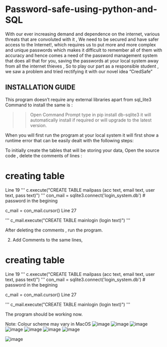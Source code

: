 # Password-safe-using-python-and-SQL
With our ever increasing demand and dependence on the internet, various threats that are convoluted with it , We need to be secured and have safer access to the Internet!, which requires us to put more and more complex and unique passwords which makes it difficult to remember all of them with accuracy and hence comes a need of the password management system that does all that for you, saving the passwords at your local system away from all the internet thieves , So to play our part as a responsible student , we saw a problem and tried rectifying it with our novel idea “CredSafe” 





## INSTALLATION GUIDE
This program doesn’t require any external libraries apart from sql_lite3
 		Command to install the same is : 
>> Open Command Prompt 
>> type in pip install db-sqlite3 
>> it will automatically install if required or will upgrade to the latest  version. 

When you will first run the program at your local system it will first show a runtime error that can be easily dealt with the following steps:

To initially create the tables that will be storing your data, 
Open the source code , delete the comments of lines :  

# creating table
Line 19
'''
c.execute("CREATE TABLE mailpass (acc text, email text, user text, pass text)")
'''
con_mail = sqlite3.connect('login_system.db') # password in the begining 

c_mail = con_mail.cursor()
Line 27

'''
c_mail.execute("CREATE TABLE mainlogin (login text)")
'''

After deleting the comments , run the program. 





2.  Add Comments to the same lines,  
# creating table
Line 19
'''
c.execute("CREATE TABLE mailpass (acc text, email text, user text, pass text)")
'''
con_mail = sqlite3.connect('login_system.db') # password in the begining 

c_mail = con_mail.cursor()
Line 27

'''
c_mail.execute("CREATE TABLE mainlogin (login text)")
'''

The program should be working now. 

Note: Colour scheme may vary in  MacOS 
![image](https://user-images.githubusercontent.com/67187480/144757723-01b69ac9-1a4b-42af-a63e-6fba47545501.png)
![image](https://user-images.githubusercontent.com/67187480/144757765-4b257923-ba40-4e69-ad40-d4839d2a45a3.png)
![image](https://user-images.githubusercontent.com/67187480/144757776-8a901e09-d45e-44c0-aa2e-aa1d4a024fd1.png)
![image](https://user-images.githubusercontent.com/67187480/144757782-1c59f033-ebd2-4eb7-bff3-2d817fb80422.png)
![image](https://user-images.githubusercontent.com/67187480/144757791-121fe591-41a8-452b-95a7-fbcbcbd68916.png)
![image](https://user-images.githubusercontent.com/67187480/144757804-7ee39135-1214-43f2-95a2-ab2c077a1b10.png)
![image](https://user-images.githubusercontent.com/67187480/144757809-20c74adf-8cac-4a18-a8b9-8e729c2d1210.png)

![image](https://user-images.githubusercontent.com/67187480/144757815-ee133b8d-e39a-423e-b941-5b65f49c8ffb.png)

